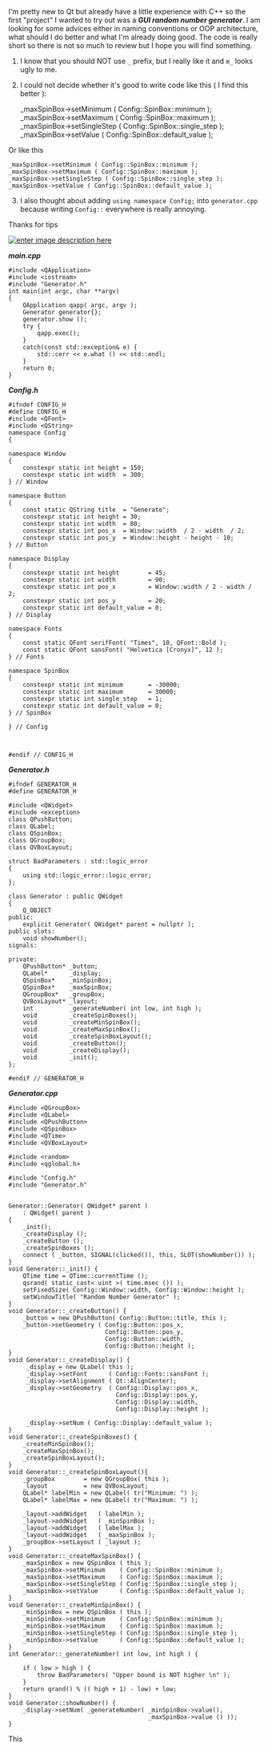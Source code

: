 I'm pretty new to Qt but already have a little experience with C++ so the first "project" I wanted to try out was a ***GUI random number generator***. 
I am looking for some advices either in naming conventions or OOP architecture, what should I do better and what I'm already doing good. The code is really short so there is not so much to review but I hope you will find something.

1) I know that you should NOT use `_` prefix, but I really like it and `m_` looks ugly to me. 

2) I could not decide whether it's good to write code like this ( I find this better ):

    _maxSpinBox->setMinimum    ( Config::SpinBox::minimum );
    _maxSpinBox->setMaximum    ( Config::SpinBox::maximum );
    _maxSpinBox->setSingleStep ( Config::SpinBox::single_step );
    _maxSpinBox->setValue      ( Config::SpinBox::default_value );
     
Or like this
     
    _maxSpinBox->setMinimum ( Config::SpinBox::minimum );
    _maxSpinBox->setMaximum ( Config::SpinBox::maximum );
    _maxSpinBox->setSingleStep ( Config::SpinBox::single_step );
    _maxSpinBox->setValue ( Config::SpinBox::default_value );

 
3) I also thought about adding `using namespace Config;` into `generator.cpp` because writing `Config::` everywhere is really annoying.

Thanks for tips

[![enter image description here][1]][1]



***main.cpp***

    #include <QApplication>
    #include <iostream>
    #include "Generator.h"
    int main(int argc, char **argv)
    {
        QApplication qapp( argc, argv );
        Generator generator{};
        generator.show ();
        try {
            qapp.exec();
        }
        catch(const std::exception& e) {
            std::cerr << e.what () << std::endl;
        }
        return 0;
    }

***Config.h***

    #ifndef CONFIG_H
    #define CONFIG_H
    #include <QFont>
    #include <QString>
    namespace Config
    {
    
    namespace Window
    {
        constexpr static int height = 150;
        constexpr static int width  = 300;
    } // Window
    
    namespace Button
    {
        const static QString title  = "Generate";
        constexpr static int height = 30;
        constexpr static int width  = 80;
        constexpr static int pos_x  = Window::width  / 2 - width  / 2;
        constexpr static int pos_y  = Window::height - height - 10;
    } // Button
    
    namespace Display
    {
        constexpr static int height        = 45;
        constexpr static int width         = 90;
        constexpr static int pos_x         = Window::width / 2 - width / 2;
        constexpr static int pos_y         = 20;
        constexpr static int default_value = 0;
    } // Display
    
    namespace Fonts
    {
        const static QFont serifFont( "Times", 10, QFont::Bold );
        const static QFont sansFont( "Helvetica [Cronyx]", 12 );
    } // Fonts
    
    namespace SpinBox
    {
        constexpr static int minimum       = -30000;
        constexpr static int maximum       = 30000;
        constexpr static int single_step   = 1;
        constexpr static int default_value = 0;
    } // SpinBox
    
    } // Config
    
    
    
    #endif // CONFIG_H

***Generator.h***

    #ifndef GENERATOR_H
    #define GENERATOR_H
    
    #include <QWidget>
    #include <exception>
    class QPushButton;
    class QLabel;
    class QSpinBox;
    class QGroupBox;
    class QVBoxLayout;
    
    struct BadParameters : std::logic_error
    {
        using std::logic_error::logic_error;
    };
    
    class Generator : public QWidget
    {
        Q_OBJECT
    public:
        explicit Generator( QWidget* parent = nullptr );
    public slots:
        void showNumber();
    signals:
    
    private:
        QPushButton* _button;
        QLabel*      _display;
        QSpinBox*    _minSpinBox;
        QSpinBox*    _maxSpinBox;
        QGroupBox*   _groupBox;
        QVBoxLayout* _layout;
        int          _generateNumber( int low, int high );
        void         _createSpinBoxes();
        void         _createMinSpinBox();
        void         _createMaxSpinBox();
        void         _createSpinBoxLayout();
        void         _createButton();
        void         _createDisplay();
        void         _init();
    };
    
    #endif // GENERATOR_H

***Generator.cpp***

    #include <QGroupBox>
    #include <QLabel>
    #include <QPushButton>
    #include <QSpinBox>
    #include <QTime>
    #include <QVBoxLayout>
    
    #include <random>
    #include <qglobal.h>
    
    #include "Config.h"
    #include "Generator.h"
    
    
    Generator::Generator( QWidget* parent )
        : QWidget( parent )
    {
        _init();
        _createDisplay ();
        _createButton ();
        _createSpinBoxes ();
        connect ( _button, SIGNAL(clicked()), this, SLOT(showNumber()) );
    }
    void Generator::_init() {
        QTime time = QTime::currentTime ();
        qsrand( static_cast< uint >( time.msec ()) );
        setFixedSize( Config::Window::width, Config::Window::height );
        setWindowTitle( "Random Number Generator" );
    }
    void Generator::_createButton() {
        _button = new QPushButton( Config::Button::title, this );
        _button->setGeometry ( Config::Button::pos_x,
                               Config::Button::pos_y,
                               Config::Button::width,
                               Config::Button::height );
    }
    void Generator::_createDisplay() {
         _display = new QLabel( this );
         _display->setFont      ( Config::Fonts::sansFont );
         _display->setAlignment ( Qt::AlignCenter);
         _display->setGeometry  ( Config::Display::pos_x,
                                  Config::Display::pos_y,
                                  Config::Display::width,
                                  Config::Display::height );
    
         _display->setNum ( Config::Display::default_value );
    }
    void Generator::_createSpinBoxes() {
        _createMinSpinBox();
        _createMaxSpinBox();
        _createSpinBoxLayout();
    }
    void Generator::_createSpinBoxLayout(){
        _groupBox        = new QGroupBox( this );
        _layout          = new QVBoxLayout;
        QLabel* labelMin = new QLabel( tr("Minimum: ") );
        QLabel* labelMax = new QLabel( tr("Maximum: ") );
    
        _layout->addWidget   ( labelMin );
        _layout->addWidget   ( _minSpinBox );
        _layout->addWidget   ( labelMax );
        _layout->addWidget   ( _maxSpinBox );
        _groupBox->setLayout ( _layout );
    }
    void Generator::_createMaxSpinBox() {
        _maxSpinBox = new QSpinBox ( this );
        _maxSpinBox->setMinimum    ( Config::SpinBox::minimum );
        _maxSpinBox->setMaximum    ( Config::SpinBox::maximum );
        _maxSpinBox->setSingleStep ( Config::SpinBox::single_step );
        _maxSpinBox->setValue      ( Config::SpinBox::default_value );
    }
    void Generator::_createMinSpinBox() {
        _minSpinBox = new QSpinBox ( this );
        _minSpinBox->setMinimum    ( Config::SpinBox::minimum );
        _minSpinBox->setMaximum    ( Config::SpinBox::maximum );
        _minSpinBox->setSingleStep ( Config::SpinBox::single_step );
        _minSpinBox->setValue      ( Config::SpinBox::default_value );
    }
    int Generator::_generateNumber( int low, int high ) {
    
        if ( low > high ) {
            throw BadParameters( "Upper bound is NOT higher \n" );
        }
        return qrand() % (( high + 1) - low) + low;
    }
    void Generator::showNumber() {
        _display->setNum( _generateNumber( _minSpinBox->value(),
                                           _maxSpinBox->value () ));
    }


This


  [1]: https://i.stack.imgur.com/oyDsY.png
